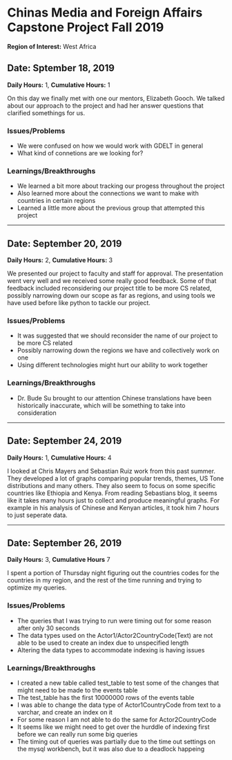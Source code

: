 # Chinas Media and Foreign Affairs Capstone Project Fall 2019
**Region of Interest:** West Africa

## Date: Sptember 18, 2019
**Daily Hours:** 1, **Cumulative Hours:** 1

On this day we finally met with one our mentors, Elizabeth Gooch. We talked about our approach to the project and had her answer questions that clarified somethings for us.

### Issues/Problems
* We were confused on how we would work with GDELT in general
* What kind of connetions are we looking for?

### Learnings/Breakthroughs
* We learned a bit more about tracking our progess throughout the project
* Also learned more about the connections we want to make with countries in certain regions
* Learned a little more about the previous group that attempted this project

---
## Date: September 20, 2019
**Daily Hours:** 2, **Cumulative Hours:** 3

We presented our project to faculty and staff for approval. The presentation went very well and we received some really good feedback. Some of that feedback included reconsidering our project title to be more CS related, possibly narrowing down our scope as far as regions, and using tools we have used before like python to tackle our project.

### Issues/Problems
* It was suggested that we should reconsider the name of our project to be more CS related
* Possibly narrowing down the regions we have and collectively work on one
* Using different technologies might hurt our ability to work together

### Learnings/Breakthroughs
* Dr. Bude Su brought to our attention Chinese translations have been historically inaccurate, which will be something to take into consideration

---
## Date: September 24, 2019
**Daily Hours:** 1, **Cumulative Hours:** 4

I looked at Chris Mayers and Sebastian Ruiz work from this past summer. They developed a lot of graphs comparing popular trends, themes, US Tone distributions and many others. They also seem to focus on some specific countries like Ethiopia and Kenya. From reading Sebastians blog, it seems like it takes many hours just to collect and produce meaningful graphs. For example in his analysis of Chinese and Kenyan articles, it took him 7 hours to just seperate data.

---
## Date: September 26, 2019
**Daily Hours:** 3, **Cumulative Hours** 7

I spent a portion of Thursday night figuring out the countries codes for the countries in my region, and the rest of the time running and trying to optimize my queries.

### Issues/Problems
* The queries that I was trying to run were timing out for some reason after only 30 seconds
* The data types used on the Actor1/Actor2CountryCode(Text) are not able to be used to create an index due to unspecified length
* Altering the data types to accommodate indexing is having issues

### Learnings/Breakthroughs
* I created a new table called test_table to test some of the changes that might need to be made to the events table
* The test_table has the first 10000000 rows of the events table
* I was able to change the data type of Actor1CountryCode from text to a varchar, and create an index on it
* For some reason I am not able to do the same for Actor2CountryCode
* It seems like we might need to get over the hurddle of indexing first before we can really run some big queries
* The timing out of queries was partially due to the time out settings on the mysql workbench, but it was also due to a deadlock happeing
